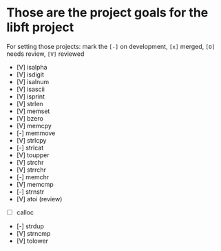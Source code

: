 # Those are the project goals for the libft project

For setting those projects:
mark the `[-]` on development, `[x]` merged, `[O]` needs review, `[V]` reviewed

- [V] isalpha
- [V] isdigit
- [V] isalnum
- [V] isascii
- [V] isprint
- [V] strlen
- [V] memset
- [V] bzero
- [V] memcpy
- [-] memmove
- [V] strlcpy
- [-] strlcat
- [V] toupper
- [V] strchr
- [V] strrchr
- [-] memchr
- [V] memcmp
- [-] strnstr
- [V] atoi (review)
- [ ] calloc
- [-] strdup
- [V] strncmp
- [V] tolower

